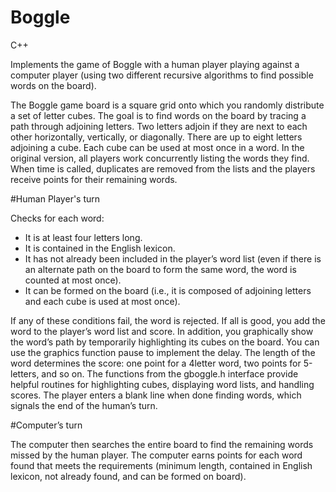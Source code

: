 Boggle
======

C++

Implements the game of Boggle with a human player playing against a computer player (using two different recursive algorithms to find possible words on the board).

The Boggle game board is a square grid onto which you randomly distribute a set of letter cubes. The goal is to find words on the board by tracing a path through adjoining letters. Two letters adjoin if they are next to each other horizontally, vertically, or diagonally. There are up to eight letters adjoining a cube. Each cube can be used at most once in a word. In the original version, all players work concurrently listing the words they find. When time is called, duplicates are removed from the lists and the players receive points for their remaining words.

#Human Player's turn

Checks for each word:
- It is at least four letters long.
- It is contained in the English lexicon.
- It has not already been included in the player’s word list (even if there is an alternate path on the board to form the same word, the word is counted at most once).
- It can be formed on the board (i.e., it is composed of adjoining letters and each cube is used at most once).

If any of these conditions fail, the word is rejected. If all is good, you add the word to the player’s word list and score. In addition, you graphically show the word’s path by temporarily highlighting its cubes on the board. You can use the graphics function pause to implement the delay. The length of the word determines the score: one point for a 4letter word, two points for 5-letters, and so on. The functions from the gboggle.h interface provide helpful routines for highlighting cubes, displaying word lists, and handling scores. The player enters a blank line when done finding words, which signals the end of the human’s turn.

#Computer’s turn

The computer then searches the entire board to find the remaining words missed by the human player. 
The computer earns points for each word found that meets the requirements (minimum length, contained in English lexicon, not already found, and can be formed on board).
